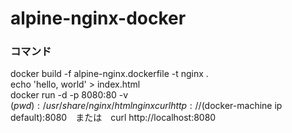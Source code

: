 # alpine-nginx-docker


### コマンド  

docker build -f alpine-nginx.dockerfile -t nginx .  
echo 'hello, world' > index.html  
docker run -d -p 8080:80 -v $(pwd):/usr/share/nginx/html nginx  
curl http://$(docker-machine ip default):8080　または　curl http://localhost:8080  
